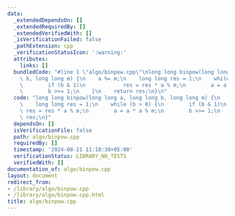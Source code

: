 ```yaml
---
data:
  _extendedDependsOn: []
  _extendedRequiredBy: []
  _extendedVerifiedWith: []
  _isVerificationFailed: false
  _pathExtension: cpp
  _verificationStatusIcon: ':warning:'
  attributes:
    links: []
  bundledCode: "#line 1 \"algo/binpow.cpp\"\nlong long binpow(long long a, long long\
    \ b, long long m) {\n    a %= m;\n    long long res = 1;\n    while (b > 0) {\n\
    \        if (b & 1)\n            res = res * a % m;\n        a = a * a % m;\n\
    \        b >>= 1;\n    }\n    return res;\n}\n"
  code: "long long binpow(long long a, long long b, long long m) {\n    a %= m;\n\
    \    long long res = 1;\n    while (b > 0) {\n        if (b & 1)\n           \
    \ res = res * a % m;\n        a = a * a % m;\n        b >>= 1;\n    }\n    return\
    \ res;\n}"
  dependsOn: []
  isVerificationFile: false
  path: algo/binpow.cpp
  requiredBy: []
  timestamp: '2024-08-21 11:18:38+05:00'
  verificationStatus: LIBRARY_NO_TESTS
  verifiedWith: []
documentation_of: algo/binpow.cpp
layout: document
redirect_from:
- /library/algo/binpow.cpp
- /library/algo/binpow.cpp.html
title: algo/binpow.cpp
---
```

